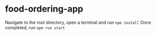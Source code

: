 # food-ordering-app

Navigate to the root directory, open a terminal and run ```npm install```
Once completed, run ```npm run start```
